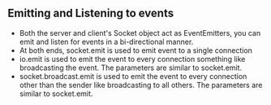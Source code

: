 ##  Emitting and Listening to events

- Both the server and client's Socket object act as EventEmitters, you can emit and listen for events in a bi-directional manner.
- At both ends, socket.emit is used to emit event to a single connection
- io.emit is used to emit the event to every connection something like broadcasting the event. The parameters are similar to socket.emit.
- socket.broadcast.emit is used to emit the event to every connection other than the sender like broadcasting to all others. The parameters are similar to socket.emit.
